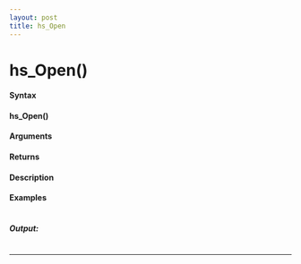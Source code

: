 ```yaml
---
layout: post
title: hs_Open
---
```


# hs_Open()


#### Syntax

#### hs_Open()

#### Arguments

#### Returns

#### Description

#### Examples

```

```

##### Output:

```

```

---
